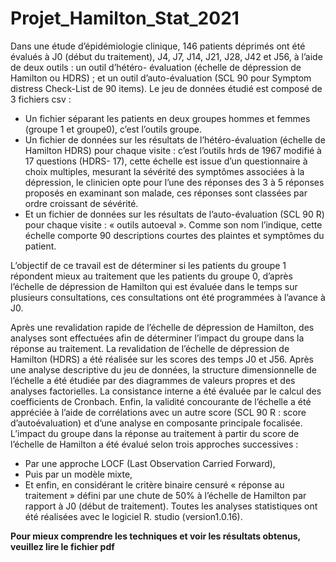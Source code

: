 # Projet_Hamilton_Stat_2021

Dans une étude d’épidémiologie clinique, 146 patients déprimés ont été évalués à J0 (début du traitement), J4, J7, J14, J21, J28, J42 et J56, à l’aide de deux outils : un outil d’hétéro- évaluation (échelle de dépression de Hamilton ou HDRS) ; et un outil d’auto-évaluation (SCL 90 pour Symptom distress Check-List de 90 items).
Le jeu de données étudié est composé de 3 fichiers csv :
* Un fichier séparant les patients en deux groupes hommes et femmes (groupe 1 et groupe0), c’est l’outils groupe.
* Un fichier de données sur les résultats de l’hétéro-évaluation (échelle de Hamilton HDRS) pour chaque visite : c’est l’outils hrds de 1967 modifié à 17 questions (HDRS- 17), cette échelle est issue d’un questionnaire à choix multiples, mesurant la sévérité des symptômes associées à la dépression, le clinicien opte pour l’une des réponses des 3 à 5 réponses proposés en examinant son malade, ces réponses sont classées par ordre croissant de sévérité.
* Et un fichier de données sur les résultats de l’auto-évaluation (SCL 90 R) pour chaque visite : « outils autoeval ». Comme son nom l’indique, cette échelle comporte 90 descriptions courtes des plaintes et symptômes du patient.

L’objectif de ce travail est de déterminer si les patients du groupe 1 répondent mieux au traitement que les patients du groupe 0, d’après l’échelle de dépression de Hamilton qui est évaluée dans le temps sur plusieurs consultations, ces consultations ont été programmées à l’avance à J0.

Après une revalidation rapide de l’échelle de dépression de Hamilton, des analyses sont effectuées afin de déterminer l’impact du groupe dans la réponse au traitement.
La revalidation de l’échelle de dépression de Hamilton (HDRS) a été réalisée sur les scores des temps J0 et J56.
Après une analyse descriptive du jeu de données, la structure dimensionnelle de l’échelle a été étudiée par des diagrammes de valeurs propres et des analyses factorielles. La consistance interne a été évaluée par le calcul des coefficients de Cronbach.
Enfin, la validité concourante de l’échelle a été appréciée à l’aide de corrélations avec un autre score (SCL 90 R : score d’autoévaluation) et d’une analyse en composante principale focalisée.
L’impact du groupe dans la réponse au traitement à partir du score de l’échelle de Hamilton a été évalué selon trois approches successives :
* Par une approche LOCF (Last Observation Carried Forward),
* Puis par un modèle mixte,
* Et enfin, en considérant le critère binaire censuré « réponse au traitement » défini par une chute de 50% à l’échelle de Hamilton par rapport à J0 (début de traitement).
Toutes les analyses statistiques ont été réalisées avec le logiciel R. studio (version1.0.16).



**Pour mieux comprendre les techniques et voir les résultats obtenus, veuillez lire le fichier pdf**
  

